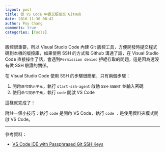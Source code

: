 ```yaml
---
layout: post
title: 從 VS Code 中提交版控至 GitHub
date: 2016-11-30 08:42
author: Poy Chang
comments: true
categories: [Tools]
---
```


版控很重要，所以 Visual Studio Code 內建 Git 版控工具，方便開發時提交程式碼到本機的版控庫，如果使用 SSH 的方式和 Github 溝通了話，在 Visual Studio Code 直接操作了話，會遇到`Permission denied` 拒絕存取的問題，這是因為還沒有做 SSH 驗證的關係。

在 Visual Studio Code 使用 SSH 的步驟很簡單，只有兩個步驟：

1. 開啟`命令提示字元`，執行 `start-ssh-agent` 啟動 `SSH-AGENT` 並輸入密碼
2. 使用`命令提示字元`，執行 `code` 開啟 VS Code

這樣就完成了！

附註一個小技巧：執行 `code` 是開啟 VS Code，執行 `code .` 是使用資料夾模式開啟 VS Code。

----------

參考資料：

* [VS Code IDE with Passphrased Git SSH Keys](ㄒhttp://blog.alner.net/archive/2015/08/24/vs_code_with_git_ssh_keys_that_use_passphrases.asp)
